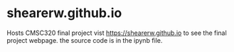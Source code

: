 # shearerw.github.io
Hosts CMSC320 final project 
vist https://shearerw.github.io to see the final project webpage.
the source code is in the ipynb file.
